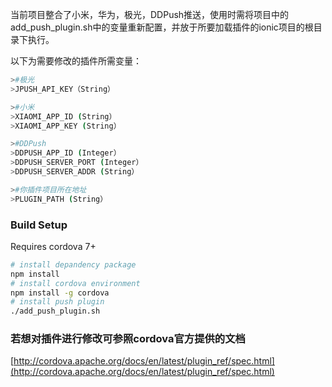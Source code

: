 当前项目整合了小米，华为，极光，DDPush推送，使用时需将项目中的add_push_plugin.sh中的变量重新配置，并放于所要加载插件的ionic项目的根目录下执行。

以下为需要修改的插件所需变量：

```bash
>#极光
>JPUSH_API_KEY（String）

>#小米
>XIAOMI_APP_ID (String）
>XIAOMI_APP_KEY (String）

>#DDPush
>DDPUSH_APP_ID (Integer）
>DDPUSH_SERVER_PORT (Integer）
>DDPUSH_SERVER_ADDR (String）

>#你插件项目所在地址
>PLUGIN_PATH (String）

```
### Build Setup
Requires cordova 7+

```bash
# install depandency package
npm install
# install cordova environment
npm install -g cordova
# install push plugin
./add_push_plugin.sh
```

### 若想对插件进行修改可参照cordova官方提供的文档
[http://cordova.apache.org/docs/en/latest/plugin_ref/spec.html](http://cordova.apache.org/docs/en/latest/plugin_ref/spec.html)
